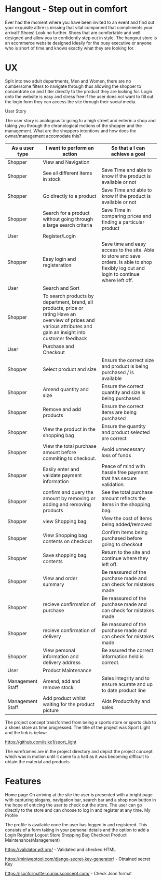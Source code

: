 # Hangout - Step out in comfort

Ever had the moment where you have been invited to an event and find out your exquisite attire is missing that vital component that compliments your arrival?
Shoes! Look no further. Shoes that are comfortable and well designed and allow you to confidently step out in style.
The hangout store is an ecommerce website designed ideally for the busy executive or anyone who is short of time and knows exactly what they are looking for.

# UX

Split into two adult departments, Men and Women, there are no cumbersome filters to navigate through thus allowing the shopper to concentrate on and filter directly to the product they are looking for.
Login onto the website is easy and stress free if the user does not want to fill out the login form they can access the site through their social media.

User Story 

The user story is analogous to going to a high street and enterin a shop and taking you through the chronological motions of the shopper and the management.
What are the shoppers intentions and how does the owner/management accomodate this?

As a user type                   | I want to perform an action |       So that a I can achieve a goal|
-----------------------|--------------------------------------------------|---------------------------------------------------------------------------------|
Shopper                       | View and Navigation|
Shopper                |     See all different items in stock             |  Save Time and able to know if the product is available or not                                                                               |
Shopper                |     Go directly to a product                     |  Save Time and able to know if the product is available or not                  |
Shopper                |     Search for a product without going through  a large search criteria| Save Time in comparing prices and finding a particular product |          |
User                   |     Register/Login                               |
Shopper                |     Easy login and registeration                 |Save time and easy access to the site. Able to store and save orders. Is able to shop flexibly log out and login to continue where left off.         |
User                   |     Search and Sort                              |                                                                                 |
Shopper                |      To search products by department, brand, all products, price or rating  Have an overview of prices and various attributes and gain an insight into customer feedback|                                                             |
User                   |     Purchase and Checkout                        |                                                                                 |
Shopper                |     Select product and size                      |Ensure the correct size and product is being purchased / is available            |
Shopper                |     Amend quantity and size                      | Ensure the correct quantity and size is being purchased                         |   
Shopper                |     Remove and add products                      |Ensure the correct items are being purchased                                     |
Shopper                |     View the product in the shopping bag         |Ensure the quantity and product selected are correct                             |
Shopper                |     View the total purchase amount before  commiting to checkout. |Avoid unnecessary loss of funds|                                                           |
Shopper                |     Easily enter and validate payment information  |Peace of mind with hassle free payment that has secure validation.              |
Shopper                |     confirm and query the amount by removing or adding and removing products |See the total purchase amount reflects the items in the shopping bag.            |
Shopper                |     view Shopping bag                            |View the cost of items being added/removed                                       |
Shopper                |     View Shopping bag contents on checkout       | Confirm items being purchased before going to checkout                          |
Shopper                |     Save shopping bag contents                   |Return to the site and continue where they left off.              |
Shopper                |     View and order summary                       | Be reassured of the purchase made and can check for mistakes made|    
Shopper                |     recieve confirmation of purchase             |Be reassured of the purchase made and can check for mistakes made|
Shopper                |     recieve confirmation of delivery             |Be reassured of the purchase made and can check for mistakes made|
Shopper                |     View personal information and delivery address |Be assured the correct information held is correct.            |
User                   |     Product Maintenance|
Management Staff       |    Amend, add and remove stock                   |Sales integrity and to ensure acurate and up to date product line| 
Management Staff       |    Add product whilst waiting for the product picture|  Aids Productivity and sales |


The project concept transformed from being a sports store or sports club to a shoes store as time progressed. 
The title of the project was Sport Light and the link is below:

https://github.com/isiko1/sport_light

The wireframes are in the project directory and depict the project concept which was in motion until it came to a halt as it was becoming difficult to obtain the material and products.
 
# Features

Home page
On arriving at the site the user is presented with a bright page with capturing slogans, navigation bar, search bar and a shop now button in the hope of enticing the user to check out the store.
The user can go directly to the store and can choose to log in and register at any time. 
My Profile 

The profile is available once the user has logged in and registered. This consists of a form taking in your personal details and the option to add a 
Login
Register
Logout
Store
Shopping Bag
Checkout
Product Maintenance(Management)



https://validator.w3.org/ - Validated and checked HTML

https://miniwebtool.com/django-secret-key-generator/ - Obtained secret Key

https://jsonformatter.curiousconcept.com/ - Check Json format